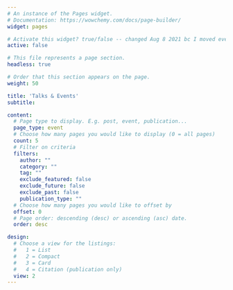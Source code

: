 ```yaml
---
# An instance of the Pages widget.
# Documentation: https://wowchemy.com/docs/page-builder/
widget: pages

# Activate this widget? true/false -- changed Aug 8 2021 bc I moved everything to "publications""
active: false

# This file represents a page section.
headless: true

# Order that this section appears on the page.
weight: 50

title: 'Talks & Events'
subtitle:

content:
  # Page type to display. E.g. post, event, publication...
  page_type: event
  # Choose how many pages you would like to display (0 = all pages)
  count: 5
  # Filter on criteria
  filters:
    author: ""
    category: ""
    tag: ""
    exclude_featured: false
    exclude_future: false
    exclude_past: false
    publication_type: ""
  # Choose how many pages you would like to offset by
  offset: 0
  # Page order: descending (desc) or ascending (asc) date.
  order: desc

design:
  # Choose a view for the listings:
  #   1 = List
  #   2 = Compact
  #   3 = Card
  #   4 = Citation (publication only)
  view: 2
---
```


